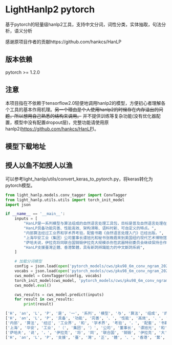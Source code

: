 # LightHanlp2 pytorch
基于pytorch的轻量级hanlp2工具，支持中文分词，词性分类，实体抽取，句法分析，语义分析

感谢原项目作者的贡献https://github.com/hankcs/HanLP

## 版本依赖
pytorch >= 1.2.0

## 注意
本项目指在不依赖于tensorflow2.0轻便地调用hanlp2的模型，方便初心者理解各个工具的基本作用机理。~~另一个理由是个人使用hanlp2的时候存在内存溢出的问题，所以想用自己熟悉的结构来调用。~~ 并不提供训练等复杂功能(没有优化器配置，模型中没有配置dropout层)，完整功能请使用原hanlp2(https://github.com/hankcs/HanLP)。

## 模型下载地址


## 授人以鱼不如授人以渔
可以参考light_hanlp/utils/convert_keras_to_pytorch.py，将keras转化为pytorch模型。

```python
from light_hanlp.models.conv_tagger import ConvTagger
from light_hanlp.utils.utils import torch_init_model
import json

if __name__ == '__main__':
    inputs = [
        "HanLP是一系列模型与算法组成的自然语言处理工具包，目标是普及自然语言处理在生产环境中的应用。",
        "HanLP具备功能完善、性能高效、架构清晰、语料时新、可自定义的特点。",
        "内部算法经过工业界和学术界考验，配套书籍《自然语言处理入门》已经出版。",
        "上海华安工业（集团）公司董事长谭旭光和秘书张晚霞来到美国纽约现代艺术博物馆参观。",
        "萨哈夫说，伊拉克将同联合国销毁伊拉克大规模杀伤性武器特别委员会继续保持合作。",
        "HanLP支援臺灣正體、香港繁體，具有新詞辨識能力的中文斷詞系統",
    ]

    # 加载分词模型
    config = json.load(open('pytorch_models/cws/pku98_6m_conv_ngram_20200110_134736/config.json'))
    vocabs = json.load(open('pytorch_models/cws/pku98_6m_conv_ngram_20200110_134736/vocabs.json'))
    cws_model = ConvTagger(config, vocabs)
    torch_init_model(cws_model, 'pytorch_models/cws/pku98_6m_conv_ngram_20200110_134736/model.pth')
    cws_model.eval()

    cws_results = cws_model.predict(inputs)
    for result in cws_results:
        print(result)

['H', 'an', 'L', 'P', '是', '一', '系列', '模型', '与', '算法', '组成', '的', '自然', '语言', '处理', '工具包', '，', '目标', '是', '普及', '自然', '语言', '处理', '在', '生产', '环境', '中', '的', '应用', '。']
['H', 'an', 'L', 'P', '具备', '功能', '完善', '、', '性能', '高效', '、', '架构', '清晰', '、', '语料', '时', '新', '、', '可自', '定义', '的', '特点', '。']
['内部', '算法', '经过', '工业界', '和', '学术界', '考验', '，', '配套', '书籍', '《', '自然', '语言', '处理', '入门', '》', '已经', '出版', '。']
['上海', '华安', '工业', '（', '集团', '）', '公司', '董事长', '谭旭光', '和', '秘书', '张晚霞', '来到', '美国', '纽约', '现代', '艺术', '博物馆', '参观', '。']
['萨哈夫', '说', '，', '伊拉克', '将', '同', '联合国', '销毁', '伊拉克', '大', '规模', '杀伤性', '武器', '特别', '委员会', '继续', '保持', '合作', '。']
['H', 'an', 'L', 'P', '支援', '臺', '灣', '正', '體', '、', '香港', '繁', '體', '，', '具有', '新', '詞', '辨', '識', '能力', '的', '中文', '斷', '詞', '系', '統']
```


